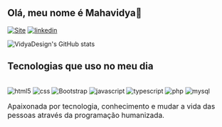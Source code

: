 ## Olá, meu nome é Mahavidya👋

[![Site]( https://img.shields.io/badge/website-000000?style=for-the-badge&logo=About.me&logoColor=whit)](https://vidyadesign.com)
[![linkedin](https://img.shields.io/badge/LinkedIn-0077B5?style=for-the-badge&logo=linkedin&logoColor=whit)](https://www.linkedin.com/in/vidya-design/)


![VidyaDesign's GitHub stats](https://github-readme-stats.vercel.app/api?username=VidyaDesign&show_icons=true&theme=radical)

## Tecnologias que uso no meu dia

 <div style="display: inline-block">
      <br />
      <img src="https://img.shields.io/badge/HTML-239120?style=for-the-badge&logo=html5&logoColor=white" alt="html5" aline="center"/>
      <img src="https://img.shields.io/badge/CSS-239120?&style=for-the-badge&logo=css3&logoColor=whit" alt="css" aline="center"/>
      <img src="https://img.shields.io/badge/Bootstrap-563D7C?style=for-the-badge&logo=bootstrap&logoColor=white" alt="Bootstrap" aline="center"/>
      <img src="https://img.shields.io/badge/JavaScript-F7DF1E?style=for-the-badge&logo=javascript&logoColor=black" alt="javascript" aline="center"/>
      <img src="https://img.shields.io/badge/TypeScript-007ACC?style=for-the-badge&logo=typescript&logoColor=white" alt="typescript" aline="center"/>
      <img src="https://img.shields.io/badge/PHP-777BB4?style=for-the-badge&logo=php&logoColor=white" alt="php" aline="center"/>
      <img src="https://img.shields.io/badge/MySQL-00000F?style=for-the-badge&logo=mysql&logoColor=white" alt="mysql" aline="center"/>      
    </div>
    <br/ >
     <p style="font-size: medium">
      Apaixonada por tecnologia, conhecimento e mudar a vida das pessoas através da programação humanizada.
    </p>
